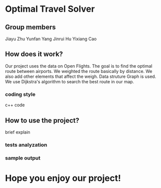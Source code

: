 # Optimal Travel Solver

## Group members

 Jiayu Zhu 
 Yunfan Yang
 Jinrui Hu
 Yixiang Cao




## How does it work?
Our project uses the data on Open Flights. The goal is to find the optimal route between airports. We weighted the route basically by distance. We also add other elements that affect the weigh. Data struture Graph is used. We use Dijkstra's algorithm to search the best route in our map.


### coding style

c++ code 


## How to use the project?

brief explain

### tests analyzation



### sample output








# Hope you enjoy our project!

